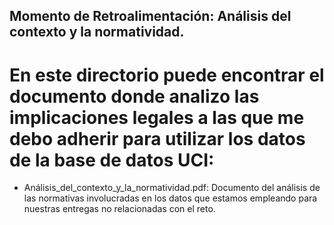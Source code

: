 ## Momento de Retroalimentación: Análisis del contexto y la normatividad. 

# En este directorio puede encontrar el documento donde analizo las implicaciones legales a las que me debo adherir para utilizar los datos de la base de datos UCI:
* Análisis_del_contexto_y_la_normatividad.pdf: Documento del análisis de las normativas involucradas en los datos que estamos empleando para nuestras entregas no relacionadas con el reto.
